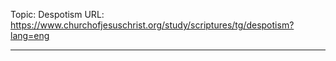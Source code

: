 Topic: Despotism
URL: https://www.churchofjesuschrist.org/study/scriptures/tg/despotism?lang=eng

---


